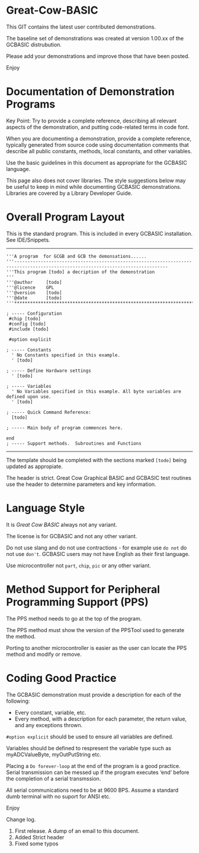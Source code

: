 # Great-Cow-BASIC

This GIT contains the latest user contributed demonstrations. 

The baseline set of demonstrations was created at version 1.00.xx of the GCBASIC distrubution.

Please add your demonstrations and improve those that have been posted.

Enjoy


# Documentation of Demonstration Programs

Key Point: Try to provide a complete reference, describing all relevant aspects of the demonstration, and putting code-related terms in code font.

When you are documenting a demonstration, provide a complete reference, typically generated from source code using documentation comments that describe all public constants, methods, local constants, and other variables.

Use the basic guidelines in this document as appropriate for the GCBASIC language.

This page also does not cover libraries.   The style suggestions below may be useful to keep in mind while documenting GCBASIC demonstrations.   Libraries are covered by a Library Developer Guide.

# Overall Program Layout

This is the standard program. This is included in every GCBASIC installation.  See IDE/Snippets.

----
    '''A program  for GCGB and GCB the demonsations......
    '''--------------------------------------------------------------------------------------------------------------------------------
    '''This program [todo] a decription of the demonstration
    '''
    '''@author     [todo]
    '''@licence    GPL
    '''@version    [todo]
    '''@date       [todo]
    '''********************************************************************************

    ; ----- Configuration
     #chip [todo]
     #config [todo]
     #include [todo]

     #option explicit
     
    ; ----- Constants
      ' No Constants specified in this example.
      ' [todo]

    ; ----- Define Hardware settings
      ' [todo]

    ; ----- Variables
      ' No Variables specified in this example. All byte variables are defined upon use.
      ' [todo]

    ; ----- Quick Command Reference:
      [todo]

    ; ----- Main body of program commences here.

    end
    ; ----- Support methods.  Subroutines and Functions
----

The template should be completed with the sections marked `[todo]` being updated as appropiate.

The header is strict.  Great Cow Graphical BASIC and GCBASIC test routines use the header to determine parameters and key information.

# Language Style

It is *Great Cow BASIC* always not any variant. 

The license is for GCBASIC and not any other variant.

Do not use slang and do not use contractions - for example use `do not` do not use `don't`.  GCBASIC users may not have English as their first language.

Use microcontroller not `part`, `chip`, `pic` or any other variant.

# Method Support for Peripheral Programming Support (PPS)

The PPS method needs to go at the top of the program.

The PPS method must show the version of the PPSTool used to generate the method.

Porting to another microcontroller is easier as the user can locate the PPS method and modify or remove.

# Coding Good Practice

The GCBASIC demonstration must provide a description for each of the following:
 - Every constant, variable,  etc.
 - Every method, with a description for each parameter, the return value, and any exceptions thrown.

`#option explicit` should be used to ensure all variables are defined.

Variables should be defined to respresent the variable type such as myADCValueByte, myOutPutString etc.

Placing a `Do forever-loop` at the end of the program is a good practice.  Serial transmission can be messed up if the program executes ‘end’ before the completion of a serial transmssion.

All serial communications need to be at 9600 BPS. Assume a standard dumb terminal with no suport for ANSI etc.


Enjoy


Change log.
1.  First release.  A dump of an email to this document.
2.  Added Strict header
3.  Fixed some typos
